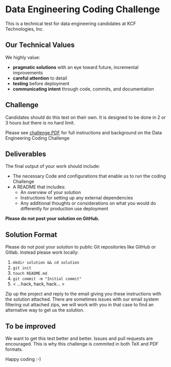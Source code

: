 # Data Engineering Coding Challenge

This is a technical test for data engineering candidates at KCF Technologies, Inc.

## Our Technical Values
We highly value:

* __pragmatic solutions__ with an eye toward future, incremental improvements
* __careful attention__ to detail
* __testing__ before deployment
* __communicating intent__ through code, commits, and documentation

## Challenge

Candidates should do this test on their own. It is designed to be done in 2 or 3 hours but there is no hard limit.

Please see [challenge.PDF](challenge/challenge.pdf) for full instructions and background on the Data Engineering Coding Challenge

## Deliverables
The final output of your work should include:
* The necessary Code and configurations that enable us to run the coding Challenge
* A README that includes:
  * An overview of your solution
  * Instructions for setting up any external dependencies
  * Any additional thoughts or considerations on what you would do differently for production use deployment

**Please do not post your solution on GitHub.**

## Solution Format  
Please do not post your solution to public Git repositories like GitHub or Gitlab. Instead please work locally:

1. `mkdir solution && cd solution`
2. `git init`
3. `touch README.md`
4. `git commit -m "Initial commit"`
5. < ...hack, hack, hack... >

Zip up the project and reply to the email giving you these instructions with the solution attached. There are sometimes issues with our email system filtering out attached zips, we will work with you in that case to find an alternative way to get us the solution.  

## To be improved

We want to get this test better and better. Issues and pull requests are encouraged. This is why this challenge is commited in both TeX and PDF formats.

Happy coding :-)
